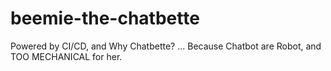 # beemie-the-chatbette
Powered by CI/CD, and Why Chatbette? ... Because Chatbot are Robot, and TOO MECHANICAL for her.
